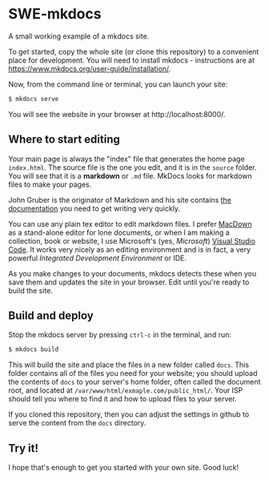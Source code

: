 # SWE-mkdocs
A small working example of a mkdocs site.

To get started, copy the whole site (or clone this repository) to a convenient place for development. You will need to install mkdocs - instructions are at https://www.mkdocs.org/user-guide/installation/. 

Now, from the command line or terminal, you can launch your site:

```sh
$ mkdocs serve
```

You will see the website in your browser at http://localhost:8000/.

## Where to start editing

Your main page is always the "index" file that generates the home page `index.html`. The source file is the one you edit, and it is in the `source` folder. You will see that it is a **markdown** or `.md` file. MkDocs looks for markdown files to make your pages.

John Gruber is the originator of Markdown and his site contains [the documentation](https://daringfireball.net/projects/markdown/) you need to get writing very quickly.

You can use any plain tex editor to edit markdown files. I prefer [MacDown](https://macdown.uranusjr.com/) as a stand-alone editor for lone documents, or when I am making a collection, book or website, I use Microsoft's (yes, *Microsoft*) [Visual Studio Code](https://code.visualstudio.com/). It works very nicely as an editing environment and is in fact, a very powerful *Integrated Development Environment* or IDE.

As you make changes to your documents, mkdocs detects these when you save them and updates the site in your browser. Edit until you're ready to build the site.

## Build and deploy

Stop the mkdocs server by pressing `ctrl-c` in the terminal, and run:

```sh
$ mkdocs build
```

This will build the site and place the files in a new folder called `docs`. This folder contains all of the files you need for your website; you should upload the contents of `docs` to your server's home folder, often called the document root, and located at `/var/www/html/exmaple.com/public_html/`. Your ISP should tell you where to find it and how to upload files to your server.

If you cloned this repository, then you can adjust the settings in github to serve the content from the `docs` directory.

## Try it!

I hope that's enough to get you started with your own site. Good luck!